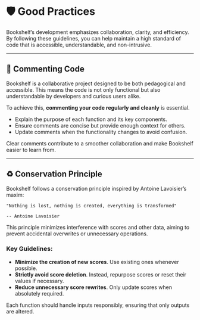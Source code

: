 # 🛡️ Good Practices

Bookshelf’s development emphasizes collaboration, clarity, and efficiency. By following these guidelines, you can help maintain a high standard of code that is accessible, understandable, and non-intrusive.

---

## 💬 Commenting Code

Bookshelf is a collaborative project designed to be both pedagogical and accessible. This means the code is not only functional but also understandable by developers and curious users alike.

To achieve this, **commenting your code regularly and cleanly** is essential.

- Explain the purpose of each function and its key components.
- Ensure comments are concise but provide enough context for others.
- Update comments when the functionality changes to avoid confusion.

Clear comments contribute to a smoother collaboration and make Bookshelf easier to learn from.

---

## ♻️ Conservation Principle

Bookshelf follows a conservation principle inspired by Antoine Lavoisier’s maxim:

```{epigraph}
"Nothing is lost, nothing is created, everything is transformed"

-- Antoine Lavoisier
```

This principle minimizes interference with scores and other data, aiming to prevent accidental overwrites or unnecessary operations.

### Key Guidelines:

- **Minimize the creation of new scores**. Use existing ones whenever possible.
- **Strictly avoid score deletion**. Instead, repurpose scores or reset their values if necessary.
- **Reduce unnecessary score rewrites**. Only update scores when absolutely required.

Each function should handle inputs responsibly, ensuring that only outputs are altered.
